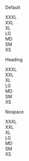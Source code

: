 <div class="au-grid">
  <div class="fontgrid container">
    <div class="row">
      <div class="col-xs-4">
        <p>Default</p>
        <div class="fontgrid-xxxl">XXXL</div>
        <div class="fontgrid-xxl">XXL</div>
        <div class="fontgrid-xl">XL</div>
        <div class="fontgrid-lg">LG</div>
        <div class="fontgrid-md">MD</div>
        <div class="fontgrid-sm">SM</div>
        <div class="fontgrid-xs">XS</div>
      </div>
      <div class="col-xs-4 fontgrid--heading">
        <p>Heading</p>
        <div class="fontgrid-xxxl">XXXL</div>
        <div class="fontgrid-xxl">XXL</div>
        <div class="fontgrid-xl">XL</div>
        <div class="fontgrid-lg">LG</div>
        <div class="fontgrid-md">MD</div>
        <div class="fontgrid-sm">SM</div>
        <div class="fontgrid-xs">XS</div>
      </div>
      <div class="col-xs-4 fontgrid--nospace">
        <p>Nospace</p>
        <div class="fontgrid-xxxl">XXXL</div>
        <div class="fontgrid-xxl">XXL</div>
        <div class="fontgrid-xl">XL</div>
        <div class="fontgrid-lg">LG</div>
        <div class="fontgrid-md">MD</div>
        <div class="fontgrid-sm">SM</div>
        <div class="fontgrid-xs">XS</div>
      </div>
    </div>
  </div>
</div>

